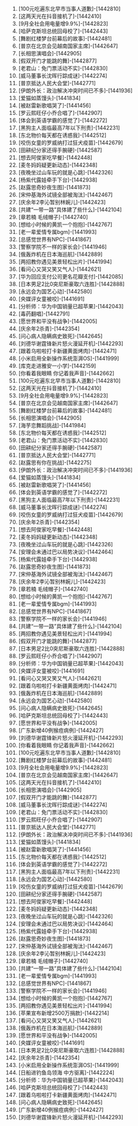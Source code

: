 
1. [100元吃遍东北早市当事人道歉]-[1442810]
1. [这两天光在抖音接机了]-[1442410]
1. [9月全社会用电量增9.9%]-[1442823]
1. [哈萨克斯坦总统回母校了]-[1442443]
1. [舞剧红楼梦台前幕后的故事]-[1442481]
1. [普京在北京会见越南国家主席]-[1442647]
1. [长相思演唱会]-[1442905]
1. [假双开门才能跳的舞]-[1442877]
1. [老君山：免门票活动不实]-[1442830]
1. [威马董事长沈晖行踪成谜]-[1442274]
1. [普京抵达人民大会堂]-[1442771]
1. [伊朗外长：政治解决冲突时间已不多]-[1441936]
1. [爱猫如蒸馒头]-[1441834]
1. [被赵雷新歌唱哭了]-[1441456]
1. [罗云熙旺仔小乔合唱了]-[1442907]
1. [体会到英语学霸的感觉了]-[1442272]
1. [黑狗主人面临最高7年以下刑责]-[1442231]
1. [东北物价每天都在诱惑我]-[1442512]
1. [咬伤女童的罗威纳打过狂犬疫苗]-[1442679]
1. [田耕纪分家还得手腕硬]-[1442587]
1. [想去阿俊家吃早餐]-[1442448]
1. [麦冬妈妈疑更新动态]-[1442348]
1. [夜晚坐过山车玩的就是心跳]-[1442326]
1. [杨紫代露娃牵手下台]-[1442938]
1. [赵露思奇妙夜生图]-[1441873]
1. [宋仲基海外试镜全部被淘汰]-[1442467]
1. [庆余年2李沁暂别林婉儿]-[1442423]
1. [共建“一带一路”具体建了些什么]-[1442104]
1. [章若楠 毛绒帽子]-[1442740]
1. [想给小时候的黄凯一个抱抱]-[1442767]
1. [老一辈爱情专属bgm]-[1441993]
1. [总感觉世界有NPC]-[1441867]
1. [警察学院不一样的家长会]-[1441946]
1. [俄轰炸机在日本海巡航]-[1442889]
1. [两招教你遇见美景轻松出片]-[1441994]
1. [看问心又哭又笑又气人]-[1442621]
1. [华为回应支付公司更名花瓣支付]-[1442085]
1. [日本男足2比0突尼斯豪取六连胜]-[1442888]
1. [永远会为国艺心动]-[1442580]
1. [央媒评女童被咬]-[1441691]
1. [分析师：华为中国销量已超苹果]-[1442043]
1. [毒药翻唱]-[1442791]
1. [愿世界和平没有战争]-[1442005]
1. [庆余年2杀青]-[1442354]
1. [问心病人隐瞒病史致死]-[1442645]
1. [刘德华谢霆锋新片怒火漫延开机]-[1442293]
1. [跟着乌啦啦打卡新疆黄面烤肉]-[1442471]
1. [小米启用全新操作系统澎湃OS]-[1441999]
1. [库克走进雅安一小学]-[1442159]
1. [你看着我眼睛 你记着我声音]-[1442662]
1. [100元吃遍东北早市当事人道歉]-[1442810]
1. [这两天光在抖音接机了]-[1442410]
1. [9月全社会用电量增9.9%]-[1442823]
1. [普京在北京会见越南国家主席]-[1442647]
1. [舞剧红楼梦台前幕后的故事]-[1442481]
1. [长相思演唱会]-[1442905]
1. [海芋恋舞蹈挑战]-[1441984]
1. [东北物价每天都在诱惑我]-[1442512]
1. [老君山：免门票活动不实]-[1442830]
1. [田耕纪分家还得手腕硬]-[1442587]
1. [普京抵达人民大会堂]-[1442771]
1. [赵露思有你在挑战]-[1442275]
1. [伊朗外长：政治解决冲突时间已不多]-[1441936]
1. [爱猫如蒸馒头]-[1441834]
1. [被赵雷新歌唱哭了]-[1441456]
1. [体会到英语学霸的感觉了]-[1442272]
1. [黑狗主人面临最高7年以下刑责]-[1442231]
1. [威马董事长沈晖行踪成谜]-[1442274]
1. [咬伤女童的罗威纳打过狂犬疫苗]-[1442679]
1. [庆余年2杀青]-[1442354]
1. [想去阿俊家吃早餐]-[1442448]
1. [麦冬妈妈疑更新动态]-[1442348]
1. [夜晚坐过山车玩的就是心跳]-[1442326]
1. [安理会未通过巴以局势决议]-[1442464]
1. [杨紫代露娃牵手下台]-[1442938]
1. [赵露思奇妙夜生图]-[1441873]
1. [宋仲基海外试镜全部被淘汰]-[1442467]
1. [庆余年2李沁暂别林婉儿]-[1442423]
1. [章若楠 毛绒帽子]-[1442740]
1. [想给小时候的黄凯一个抱抱]-[1442767]
1. [老一辈爱情专属bgm]-[1441993]
1. [总感觉世界有NPC]-[1441867]
1. [警察学院不一样的家长会]-[1441946]
1. [共建“一带一路”具体建了些什么]-[1442104]
1. [两招教你遇见美景轻松出片]-[1441994]
1. [假双开门才能跳的舞]-[1442877]
1. [日本男足2比0突尼斯豪取六连胜]-[1442888]
1. [罗云熙旺仔小乔合唱了]-[1442907]
1. [分析师：华为中国销量已超苹果]-[1442043]
1. [央媒评女童被咬]-[1441691]
1. [看问心又哭又笑又气人]-[1442621]
1. [跟着乌啦啦打卡新疆黄面烤肉]-[1442471]
1. [俄轰炸机在日本海巡航]-[1442889]
1. [永远会为国艺心动]-[1442580]
1. [问心病人隐瞒病史致死]-[1442645]
1. [哈萨克斯坦总统回母校了]-[1442443]
1. [愿世界和平没有战争]-[1442005]
1. [广东新增40例猴痘病例]-[1442427]
1. [刘德华谢霆锋新片怒火漫延开机]-[1442293]
1. [你看着我眼睛 你记着我声音]-[1442662]
1. [100元吃遍东北早市当事人道歉]-[1442810]
1. [舞剧红楼梦台前幕后的故事]-[1442481]
1. [9月全社会用电量增9.9%]-[1442823]
1. [普京在北京会见越南国家主席]-[1442647]
1. [这两天光在抖音接机了]-[1442410]
1. [长相思演唱会]-[1442905]
1. [假双开门才能跳的舞]-[1442877]
1. [威马董事长沈晖行踪成谜]-[1442274]
1. [老君山：免门票活动不实]-[1442830]
1. [罗云熙旺仔小乔合唱了]-[1442907]
1. [普京抵达人民大会堂]-[1442771]
1. [伊朗外长：政治解决冲突时间已不多]-[1441936]
1. [爱猫如蒸馒头]-[1441834]
1. [被赵雷新歌唱哭了]-[1441456]
1. [东北物价每天都在诱惑我]-[1442512]
1. [体会到英语学霸的感觉了]-[1442272]
1. [黑狗主人面临最高7年以下刑责]-[1442231]
1. [永远会为国艺心动]-[1442580]
1. [咬伤女童的罗威纳打过狂犬疫苗]-[1442679]
1. [田耕纪分家还得手腕硬]-[1442587]
1. [想去阿俊家吃早餐]-[1442448]
1. [麦冬妈妈疑更新动态]-[1442348]
1. [夜晚坐过山车玩的就是心跳]-[1442326]
1. [安理会未通过巴以局势决议]-[1442464]
1. [杨紫代露娃牵手下台]-[1442938]
1. [赵露思奇妙夜生图]-[1441873]
1. [宋仲基海外试镜全部被淘汰]-[1442467]
1. [庆余年2李沁暂别林婉儿]-[1442423]
1. [章若楠 毛绒帽子]-[1442740]
1. [共建“一带一路”具体建了些什么]-[1442104]
1. [老一辈爱情专属bgm]-[1441993]
1. [总感觉世界有NPC]-[1441867]
1. [警察学院不一样的家长会]-[1441946]
1. [想给小时候的黄凯一个抱抱]-[1442767]
1. [两招教你遇见美景轻松出片]-[1441994]
1. [苹果宣布新增2500万捐款]-[1442214]
1. [看问心又哭又笑又气人]-[1442621]
1. [俄轰炸机在日本海巡航]-[1442889]
1. [愿世界和平没有战争]-[1442005]
1. [央媒评女童被咬]-[1441691]
1. [日本男足2比0突尼斯豪取六连胜]-[1442888]
1. [庆余年2杀青]-[1442354]
1. [小米启用全新操作系统澎湃OS]-[1441999]
1. [日船进钓鱼岛领海 中方驱离]-[1442224]
1. [分析师：华为中国销量已超苹果]-[1442043]
1. [哈萨克斯坦总统回母校了]-[1442443]
1. [跟着乌啦啦打卡新疆黄面烤肉]-[1442471]
1. [问心病人隐瞒病史致死]-[1442645]
1. [广东新增40例猴痘病例]-[1442427]
1. [刘德华谢霆锋新片怒火漫延开机]-[1442293]